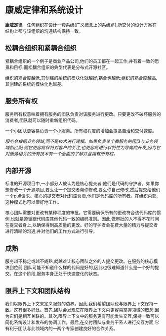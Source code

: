# 康威定律和系统设计

**康威定律**　任何组织在设计一套系统(广义概念上的系统)时,所交付的设计方案在结构上都与该组织的沟通结构保持一致。

## 松耦合组织和紧耦合组织

紧耦合组织的一个例子是商业产品公司,他们的员工都在一起工作,并有着一致的愿景和目标;而松耦合组织的典型代表是分布式开源社区。

组织的耦合度越低,其创建的系统的模块化就越好,耦合也越低;组织的耦合度越高,其创建的系统的模块化也越差。

## 服务所有权

服务所有权意味着拥有服务的团队负责对该服务进行更改。只要更改不破坏服务的消费者,团队就可以随时重新组织代码。

一个小团队更容易负责一个小服务。所有权程度的增加会提髙自治和交付速度。

*服务会根据业务领域,而不是技术进行建模。如果负责某个微服务的团队与业务领域相匹配,则它更容易保持对客户的关注,也更容易进行以特性为导向的开发,因为它对服务相关的所有技术有一个全面的了解并且拥有所有权。*

## 内部开源

标准的开源项目中,一小部分人被认为是核心提交者,他们是代码的守护者。如果你想修改一个开源项目,要么让一个提交者帮你修改,要么你自己修改,然后提交给他们一个pull请求。核心的提交者对代码库负责,他们是代码库的所有者。在组织内部,这种模式也可以很好地工作。

核心团队需要对更改有某种程度的审批。它需要确保所有的更改符合该代码库的惯例,也就是遵循跟代码库其他代码一致的编码准则。因此,做审批的人不得不花时间在提交者身上,以确保得到高质量的更改。好的守护者会花费大量的精力与提交者进行清晰的沟通,并对他们的工作方式进行引导。

## 成熟

服务越不稳定或越不成熟,就越难让核心团队之外的人提交更改。在服务的核心模块到位前,团队可能不知道什么样的代码是好的,因此也很难知道什么是一个好的提交。在这个阶段,服务本身正处于快速变化的状态。

## 限界上下文和团队结构

我们以限界上下文来定义服务的边界。因此,我们希望团队也与限界上下文保持一致。这有很多好处。首先,团队会发现它在限界上下文内更容易掌握领域的概念,因为它们是相互关联的。其次,限界上下文中的服务更有可能发生交互,保持一致可以简化系统设计和发布的协调工作。最后,在交付团队与业务干系人进行交互方面,它有利于团队与此领域内的一两个专家创建良好的合作关系。
